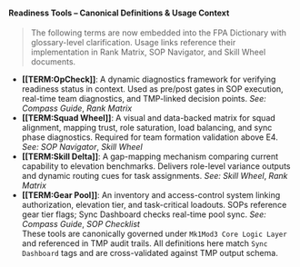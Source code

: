 #### Readiness Tools – Canonical Definitions & Usage Context  
> The following terms are now embedded into the FPA Dictionary with glossary-level clarification. Usage links reference their implementation in Rank Matrix, SOP Navigator, and Skill Wheel documents.  
- **[[TERM:OpCheck]]**: A dynamic diagnostics framework for verifying readiness status in context. Used as pre/post gates in SOP execution, real-time team diagnostics, and TMP-linked decision points. _See: Compass Guide_, _Rank Matrix_  
- **[[TERM:Squad Wheel]]**: A visual and data-backed matrix for squad alignment, mapping trust, role saturation, load balancing, and sync phase diagnostics. Required for team formation validation above E4. _See: SOP Navigator_, _Skill Wheel_  
- **[[TERM:Skill Delta]]**: A gap-mapping mechanism comparing current capability to elevation benchmarks. Delivers role-level variance outputs and dynamic routing cues for task assignments. _See: Skill Wheel_, _Rank Matrix_  
- **[[TERM:Gear Pool]]**: An inventory and access-control system linking authorization, elevation tier, and task-critical loadouts. SOPs reference gear tier flags; Sync Dashboard checks real-time pool sync. _See: Compass Guide_, _SOP Checklist_  
These tools are canonically governed under `Mk1Mod3 Core Logic Layer` and referenced in TMP audit trails. All definitions here match `Sync Dashboard` tags and are cross-validated against TMP output schema.